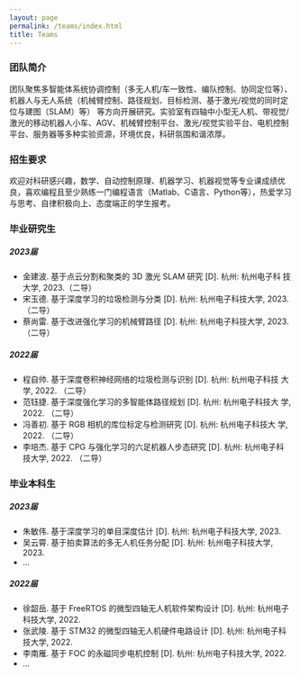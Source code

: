 ```yaml
---
layout: page
permalink: /teams/index.html
title: Teams
---
```


### 团队简介
团队聚焦多智能体系统协调控制（多无人机/车一致性、编队控制、协同定位等）、机器人与无人系统（机械臂控制、路径规划、目标检测、基于激光/视觉的同时定位与建图（SLAM）等） 等方向开展研究。实验室有四轴中小型无人机、带视觉/激光的移动机器人小车、AGV、机械臂控制平台、激光/视觉实验平台、电机控制平台、服务器等多种实验资源，环境优良，科研氛围和谐浓厚。

### 招生要求
欢迎对科研感兴趣，数学、自动控制原理、机器学习、机器视觉等专业课成绩优良，喜欢编程且至少熟练一门编程语言（Matlab、C语言、Python等），热爱学习与思考、自律积极向上、态度端正的学生报考。

### 毕业研究生
##### 2023届
- 金建波. 基于点云分割和聚类的 3D 激光 SLAM 研究 [D]. 杭州: 杭州电子科
技大学, 2023.（二导）
- 宋玉德. 基于深度学习的垃圾检测与分类 [D]. 杭州: 杭州电子科技大学, 2023. （二导）
- 蔡尚雷. 基于改进强化学习的机械臂路径 [D]. 杭州: 杭州电子科技大学, 2023. （二导）

##### 2022届
- 程自帅. 基于深度卷积神经网络的垃圾检测与识别 [D]. 杭州: 杭州电子科技
大学, 2022. （二导）
- 范钰捷. 基于深度强化学习的多智能体路径规划 [D]. 杭州: 杭州电子科技大
学, 2022. （二导）
- 冯善初. 基于 RGB 相机的库位标定与检测研究 [D]. 杭州: 杭州电子科技大
学, 2022. （二导）
- 李培杰. 基于 CPG 与强化学习的六足机器人步态研究 [D]. 杭州: 杭州电子科
技大学, 2022. （二导）

### 毕业本科生
##### 2023届
- 朱敏伟. 基于深度学习的单目深度估计 [D]. 杭州: 杭州电子科技大学, 2023.
- 吴云霄. 基于拍卖算法的多无人机任务分配 [D]. 杭州: 杭州电子科技大学, 2023.
- ...

##### 2022届

- 徐韶岳. 基于 FreeRTOS 的微型四轴无人机软件架构设计 [D]. 杭州: 杭州电子科技大学, 2022.
- 张武陵. 基于 STM32 的微型四轴无人机硬件电路设计 [D]. 杭州: 杭州电子科技大学, 2022.
- 李南雁. 基于 FOC 的永磁同步电机控制 [D]. 杭州: 杭州电子科技大学, 2022.
- ...